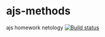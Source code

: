 # ajs-methods
ajs homework netology
[![Build status](https://ci.appveyor.com/api/projects/status/mf5np93opeoqs7qv?svg=true)](https://ci.appveyor.com/project/Irina-Paukova/ajs-methods)
